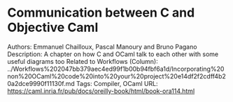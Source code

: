 # Communication between C and Objective Caml

Authors: Emmanuel Chailloux, Pascal Manoury and Bruno Pagano
Description: A chapter on how C and OCaml talk to each other with some useful diagrams too
Related to Workflows (Column): ../Workflows%202047bb379aec4ed99f1b00b94fbf6a1d/Incorporating%20non%20OCaml%20code%20into%20your%20project%20e14df2f2cdff4b20a2dce9990f11130f.md
Tags: Compiler, OCaml
URL: https://caml.inria.fr/pub/docs/oreilly-book/html/book-ora114.html